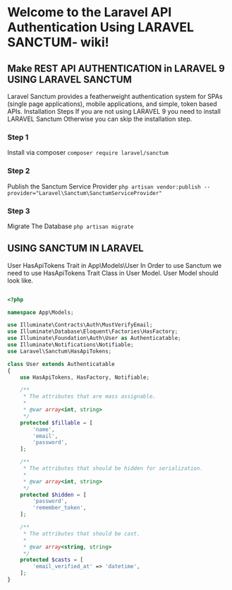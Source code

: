 # Welcome to the Laravel API Authentication Using LARAVEL SANCTUM- wiki!

## Make REST API AUTHENTICATION in LARAVEL 9 USING LARAVEL SANCTUM
Laravel Sanctum provides a featherweight authentication system for SPAs (single page applications), mobile applications, and simple, token based APIs.
Installation Steps
If you are not using LARAVEL 9 you need to install LARAVEL Sanctum Otherwise you can skip the installation step.

### Step 1 
Install via composer
`composer require laravel/sanctum`


### Step 2
Publish the Sanctum Service Provider
`php artisan vendor:publish --provider="Laravel\Sanctum\SanctumServiceProvider"`



### Step 3
Migrate The Database
`php artisan migrate`



## USING SANCTUM IN LARAVEL
User HasApiTokens Trait in App\Models\User
In Order to use Sanctum we need to use HasApiTokens Trait Class in User Model.
User Model should look like.

```php 

<?php

namespace App\Models;

use Illuminate\Contracts\Auth\MustVerifyEmail;
use Illuminate\Database\Eloquent\Factories\HasFactory;
use Illuminate\Foundation\Auth\User as Authenticatable;
use Illuminate\Notifications\Notifiable;
use Laravel\Sanctum\HasApiTokens;

class User extends Authenticatable
{
    use HasApiTokens, HasFactory, Notifiable;

    /**
     * The attributes that are mass assignable.
     *
     * @var array<int, string>
     */
    protected $fillable = [
        'name',
        'email',
        'password',
    ];

    /**
     * The attributes that should be hidden for serialization.
     *
     * @var array<int, string>
     */
    protected $hidden = [
        'password',
        'remember_token',
    ];

    /**
     * The attributes that should be cast.
     *
     * @var array<string, string>
     */
    protected $casts = [
        'email_verified_at' => 'datetime',
    ];
}
```
